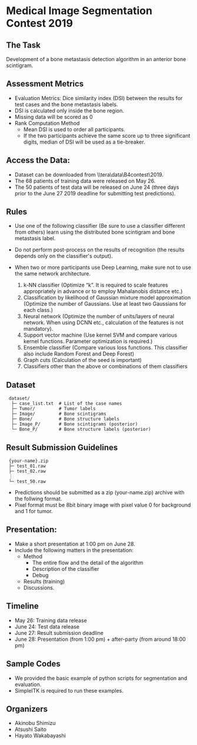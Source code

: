 # Medical Image Segmentation Contest 2019

## The Task

Development of a bone metastasis detection algorithm in an anterior bone scintigram.

## Assessment Metrics

+ Evaluation Metrics: Dice similarity index (DSI) between the results for test cases and the bone metastasis labels.
+ DSI is calculated only inside the bone region.
+ Missing data will be scored as 0
+ Rank Computation Method
    + Mean DSI is used to order all participants.
    + If the two participants achieve the same score up to three significant digits, median of DSI will be used as a tie-breaker.

## Access the Data:
+ Dataset can be downloaded from \\\\tera\data\B4contest\2019.
+ The 68 patients of training data were released on May 26.
+ The 50 patients of test data will be released on June 24 (three days prior to the June 27 2019 deadline for submitting test predictions).

## Rules

+ Use one of the following classifier (Be sure to use a classifier different from others)
learn using the distributed bone scintigram and bone metastasis label.
+ Do not perform post-process on the results of recognition (the results depends only on the classifier's output).
+ When two or more participants use Deep Learning, make sure not to use the same network architecture.

    1.  k-NN classifier (Optimize “k”. It is required to scale features appropriately in advance or to employ Mahalanobis distance etc.)
    2.  Classification by likelihood of Gaussian mixture model approximation (Optimize the number of Gaussians. Use at least two Gaussians for each class.)
    3.  Neural network (Optimize the number of units/layers of neural network. When using DCNN etc., calculation of the features is not mandatory).
    4.  Support vector machine (Use kernel SVM and compare various kernel functions. Parameter optimization is required.)
    5.  Ensemble classifier (Compare various loss functions. This classifier also include Random Forest and Deep Forest)
    6.  Graph cuts (Calculation of the seed is important)
    7.  Classifiers other than the above or combinations of them classifiers


## Dataset

     dataset/
      ├─ case_list.txt  # List of the case names
      ├─ Tumor/         # Tumor labels
      ├─ Image/         # Bone scintigrams
      ├─ Bone/          # Bone structure labels
      ├─ Image_P/       # Bone scintigrams (posterior)
      └─ Bone_P/        # Bone structure labels (posterior)

## Result Submission Guidelines

     {your-name}.zip
     ├─ test_01.raw
     ├─ test_02.raw
     ⋮  
     └─ test_50.raw

+ Predictions should be submitted as a zip (your-name.zip) archive with the follwing format.
+ Pixel format must be 8bit binary image with pixel value 0 for background and 1 for tumor.

## Presentation:
+ Make a short presentation at 1:00 pm on June 28.
+ Include the following matters in the presentation:
    + Method
        + The entire flow and the detail of the algorithm
        + Description of the classifier
        + Debug
    + Results (training)
    + Discussions.


## Timeline
+ May  26: Training data release
+ June 24: Test data release
+ June 27: Result submission deadline
+ June 28: Presentation (from 1:00 pm) + after-party (from around 18:00 pm)


## Sample Codes
+ We provided the basic example of python scripts for segmentation and evaluation.
+ SimpleITK is required to run these examples.


## Organizers
+ Akinobu Shimizu
+ Atsushi Saito
+ Hayato Wakabayashi

